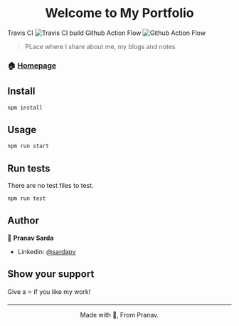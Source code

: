 
<h1 align="center">Welcome to My Portfolio</h1>
<p>
  Travis CI <img alt="Travis CI build" src="https://travis-ci.com/sardapv/portfolio.svg?branch=main" />
  Github Action Flow <img alt="Github Action Flow" src="https://travis-ci.com/sardapv/portfolio.svg?branch=main" />
</p>

> PLace where I share about me, my blogs and notes

### 🏠 [Homepage](https://sardapv.github.io/portfolio)


## Install

```sh
npm install
```

## Usage

```sh
npm run start
```

## Run tests

There are no test files to test.

```sh
npm run test
```

## Author

👤 **Pranav Sarda**

* Linkedin: [@sardapv](https://www.linkedin.com/in/sardapv/)

## Show your support

Give a ⭐️ if you like my work!

***
<p align="center"> Made with 💚, From Pranav. </p> <br />
